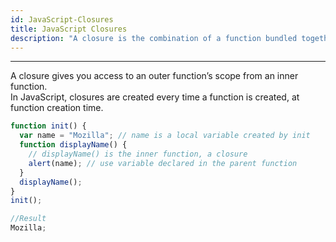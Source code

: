 ```yaml
---
id: JavaScript-Closures
title: JavaScript Closures
description: "A closure is the combination of a function bundled together (enclosed) with references to its surrounding state (the lexical environment)"
---
```


---

A closure gives you access to an outer function’s scope from an inner function.  
In JavaScript, closures are created every time a function is created, at function creation time.

```javascript
function init() {
  var name = "Mozilla"; // name is a local variable created by init
  function displayName() {
    // displayName() is the inner function, a closure
    alert(name); // use variable declared in the parent function
  }
  displayName();
}
init();

//Result
Mozilla;
```
